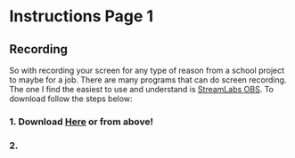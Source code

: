 # Instructions Page 1

## Recording
So with recording your screen for any type of reason from a school project to maybe for a job. There are many programs that can do screen recording. The one I find the easiest to use and understand is [StreamLabs OBS](https://streamlabs.com/). To download follow the steps below:

### 1. Download [Here](https://streamlabs.com/) or from above!
### 2. 
